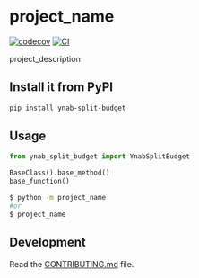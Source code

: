 # project_name

[![codecov](https://codecov.io/gh/author_name/project_urlname/branch/main/graph/badge.svg?token=project_urlname_token_here)](https://codecov.io/gh/author_name/project_urlname)
[![CI](https://github.com/author_name/project_urlname/actions/workflows/main.yml/badge.svg)](https://github.com/author_name/project_urlname/actions/workflows/main.yml)

project_description

## Install it from PyPI

```bash
pip install ynab-split-budget
```

## Usage

```py
from ynab_split_budget import YnabSplitBudget

BaseClass().base_method()
base_function()
```

```bash
$ python -m project_name
#or
$ project_name
```

## Development

Read the [CONTRIBUTING.md](CONTRIBUTING.md) file.